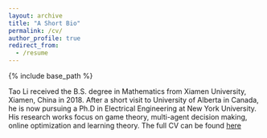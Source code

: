 ```yaml
---
layout: archive
title: "A Short Bio"
permalink: /cv/
author_profile: true
redirect_from:
  - /resume
---
```


{% include base_path %}

Tao Li received the B.S. degree in Mathematics from Xiamen University, Xiamen, China in 2018. After a short visit to University of Alberta in Canada, he is now pursuing a Ph.D in Electrical Engineering at New York University. His research works focus on game theory, multi-agent decision making, online optimization and learning theory. The full CV can be found [here](https://taoli-nyu.github.io/taoli_home.github.io/files/TaoLi_CV_2101.pdf)



  
